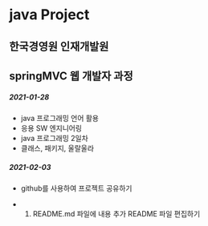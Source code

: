 # java Project
## 한국경영원 인재개발원
## springMVC 웹 개발자 과정

##### 2021-01-28

* java 프로그래밍 언어 활용
* 응용 SW 엔지니어링
* java 프로그래밍 2일차
* 클래스, 패키지, 울랄울라


##### 2021-02-03
* github를 사용하여 프로젝트 공유하기

* 1. README.md 파일에 내용 추가
     README 파일 편집하기